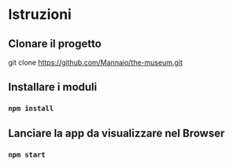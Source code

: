 # Istruzioni

## Clonare il progetto

git clone https://github.com/Mannaio/the-museum.git

## Installare i moduli

### `npm install`

## Lanciare la app da visualizzare nel Browser

### `npm start`